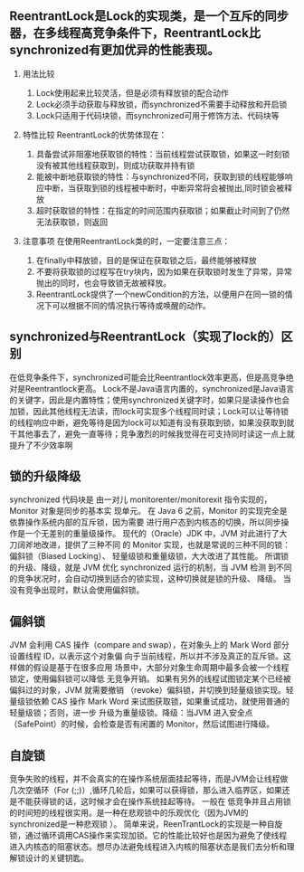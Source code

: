 ## ReentrantLock是Lock的实现类，是一个互斥的同步器，在多线程高竞争条件下，ReentrantLock比synchronized有更加优异的性能表现。
1. 用法比较
    1. Lock使用起来比较灵活，但是必须有释放锁的配合动作
    2. Lock必须手动获取与释放锁，而synchronized不需要手动释放和开启锁
    3. Lock只适用于代码块锁，而synchronized可用于修饰方法、代码块等
2. 特性比较 ReentrantLock的优势体现在：
      1. 具备尝试非阻塞地获取锁的特性：当前线程尝试获取锁，如果这一时刻锁没有被其他线程获取到，则成功获取并持有锁
      2. 能被中断地获取锁的特性：与synchronized不同，获取到锁的线程能够响应中断，当获取到锁的线程被中断时，中断异常将会被抛出,同时锁会被释放
      3. 超时获取锁的特性：在指定的时间范围内获取锁；如果截止时间到了仍然无法获取锁，则返回

3. 注意事项 在使用ReentrantLock类的时，一定要注意三点：
    1. 在finally中释放锁，目的是保证在获取锁之后，最终能够被释放
    2. 不要将获取锁的过程写在try块内，因为如果在获取锁时发生了异常，异常抛出的同时，也会导致锁无故被释放。
    3. ReentrantLock提供了一个newCondition的方法，以便用户在同一锁的情况下可以根据不同的情况执行等待或唤醒的动作。

## synchronized与ReentrantLock（实现了lock的）区别
在低竞争条件下，synchronized可能会比Reentrantlock效率更高，但是高竞争绝对是Reentrantlock更高。
Lock不是Java语言内置的，synchronized是Java语言的关键字，因此是内置特性；使用synchronized关键字时，如果只是读操作也会加锁，因此其他线程无法读，而lock可实现多个线程同时读；Lock可以让等待锁的线程响应中断，避免等待是因为lock可以知道有没有获取到锁，如果没获取到就干其他事去了，避免一直等待；竞争激烈的时候我觉得在可支持同时读这一点上就提升了不少效率啊

## 锁的升级降级
synchronized 代码块是 由一对儿 monitorenter/monitorexit 指令实现的，Monitor 对象是同步的基本实 现单元。 在 Java 6 之前，Monitor 的实现完全是依靠操作系统内部的互斥锁，因为需要 进行用户态到内核态的切换，所以同步操作是一个无差别的重量级操作。 现代的（Oracle）JDK 中，JVM 对此进行了大刀阔斧地改进，提供了三种不同 的 Monitor 实现，也就是常说的三种不同的锁：偏斜锁（Biased Locking）、 轻量级锁和重量级锁，大大改进了其性能。 所谓锁的升级、降级，就是 JVM 优化 synchronized 运行的机制，当 JVM 检测 到不同的竞争状况时，会自动切换到适合的锁实现，这种切换就是锁的升级、 降级。 当没有竞争出现时，默认会使用偏斜锁。

## 偏斜锁
JVM 会利用 CAS 操作（compare and swap），在对象头上的 Mark Word 部分设置线程 ID，以表示这个对象偏 向于当前线程，所以并不涉及真正的互斥锁。这样做的假设是基于在很多应用 场景中，大部分对象生命周期中最多会被一个线程锁定，使用偏斜锁可以降低 无竞争开销。 如果有另外的线程试图锁定某个已经被偏斜过的对象，JVM 就需要撤销 （revoke）偏斜锁，并切换到轻量级锁实现。轻量级锁依赖 CAS 操作 Mark Word 来试图获取锁，如果重试成功，就使用普通的轻量级锁；否则，进一步 升级为重量级锁。降级：当JVM 进入安全点（SafePoint）的时候，会检查是否有闲置的 Monitor，然后试图进行降级。

## 自旋锁
竞争失败的线程，并不会真实的在操作系统层面挂起等待，而是JVM会让线程做几次空循环（For (;;)）,循环几轮后，如果可以获得锁，那么进入临界区，如果还是不能获得锁的话，这时候才会在操作系统挂起等待。 一般在 低竞争并且占用锁的时间短的线程很实用。是一种在悲观锁中的乐观优化（因为JVM的synchronized是一种悲观锁 ）。
简单来说，ReenTrantLock的实现是一种自旋锁，通过循环调用CAS操作来实现加锁。它的性能比较好也是因为避免了使线程进入内核态的阻塞状态。想尽办法避免线程进入内核的阻塞状态是我们去分析和理解锁设计的关键钥匙。